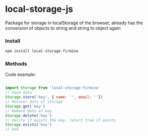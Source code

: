 # local-storage-js
Package for storage in localStorage of the browser, already has the conversion of objects to string and string to object again
### Install
```javascript 
npm install local-storage-firmino
``` 
### Methods

Code example:

```javascript

import Storage from 'local-storage-firmino'
// Save data
Storage.store('key', { name: '', email: ''})
// Recover data of storage
Storage.get('key')
// Remove data of key
Storage.delete('key')
// Verify if exists the key, return true if exists
Storage.exists('key')
// end











